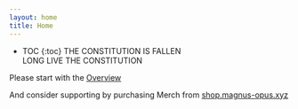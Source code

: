 ```yaml
---
layout: home
title: Home
---
```

* TOC
{:toc}
THE CONSTITUTION IS FALLEN  
LONG LIVE THE CONSTITUTION  

Please start with the [Overview](/overview/)  

And consider supporting by purchasing Merch from [shop.magnus-opus.xyz](https://shop.magnus-opus.xyz)

